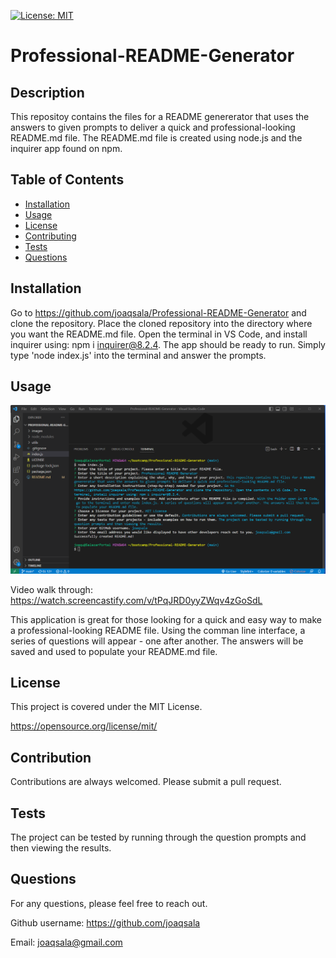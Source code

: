 
  [![License: MIT](https://img.shields.io/badge/License-MIT-yellow.svg)](https://opensource.org/license/mit/)

  # Professional-README-Generator

  ## Description
  
  This repositoy contains the files for a README genererator that uses the answers to given prompts to deliver a quick and professional-looking README.md file. The README.md file is created using node.js and the inquirer app found on npm. 

  ## Table of Contents

- [Installation](#installation)
- [Usage](#usage)
- [License](#license)
- [Contributing](#contribution)
- [Tests](#tests)
- [Questions](#questions)


## Installation

Go to https://github.com/joaqsala/Professional-README-Generator and clone the repository. Place the cloned repository into the directory where you want the README.md file. Open the terminal in VS Code, and install inquirer using: npm i inquirer@8.2.4. The app should be ready to run. Simply type 'node index.js' into the terminal and answer the prompts.


## Usage 

![Readme generator prompts](./images/Screenshot-completed-prompts.png)

Video walk through: https://watch.screencastify.com/v/tPqJRD0yyZWqv4zGoSdL

This application is great for those looking for a quick and easy way to make a professional-looking README file. Using the comman line interface, a series of questions will appear - one after another. The answers will be saved and used to populate your README.md file.


## License

This project is covered under the MIT License.
 
  https://opensource.org/license/mit/


## Contribution

Contributions are always welcomed. Please submit a pull request.


## Tests

The project can be tested by running through the question prompts and then viewing the results.


## Questions

For any questions, please feel free to reach out. 

Github username: https://github.com/joaqsala

Email: joaqsala@gmail.com
